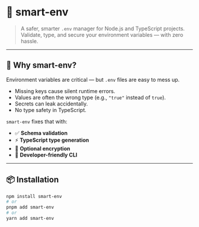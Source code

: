 # 🧩 smart-env

> A safer, smarter `.env` manager for Node.js and TypeScript projects.  
> Validate, type, and secure your environment variables — with zero hassle.

---

## 🚀 Why smart-env?

Environment variables are critical — but `.env` files are easy to mess up.

- Missing keys cause silent runtime errors.  
- Values are often the wrong type (e.g., `"true"` instead of `true`).  
- Secrets can leak accidentally.  
- No type safety in TypeScript.

`smart-env` fixes that with:
- ✅ **Schema validation**
- ⚡ **TypeScript type generation**
- 🔐 **Optional encryption**
- 🧠 **Developer-friendly CLI**

---

## 📦 Installation

```bash
npm install smart-env
# or
pnpm add smart-env
# or
yarn add smart-env
